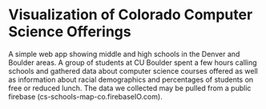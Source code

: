 # Visualization of Colorado Computer Science Offerings

A simple web app showing middle and high schools in the Denver and Boulder areas. A group of students at CU Boulder spent a few hours calling schools and gathered data about computer science courses offered as well as information about racial demographics and percentages of students on free or reduced lunch. The data we collected may be pulled from a public firebase (cs-schools-map-co.firebaseIO.com).